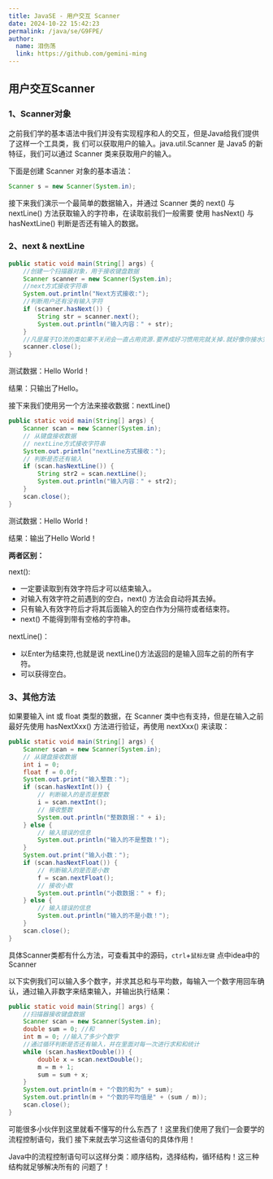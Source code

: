 ```yaml
---
title: JavaSE - 用户交互 Scanner
date: 2024-10-22 15:42:23
permalink: /java/se/G9FPE/
author: 
  name: 泪伤荡
  link: https://github.com/gemini-ming
---
```



## 用户交互Scanner

### 1、Scanner对象

之前我们学的基本语法中我们并没有实现程序和人的交互，但是Java给我们提供了这样一个工具类，我 们可以获取用户的输入。java.util.Scanner 是 Java5 的新特征，我们可以通过 Scanner 类来获取用户的输入。

下面是创建 Scanner 对象的基本语法：

```java
Scanner s = new Scanner(System.in);
```

接下来我们演示一个最简单的数据输入，并通过 Scanner 类的 next() 与 nextLine() 方法获取输入的字符串，在读取前我们一般需要 使用 hasNext() 与 hasNextLine() 判断是否还有输入的数据。

### 2、next & nextLine

```java
public static void main(String[] args) {
    //创建一个扫描器对象，用于接收键盘数据
    Scanner scanner = new Scanner(System.in);
    //next方式接收字符串
    System.out.println("Next方式接收:");
    //判断用户还有没有输入字符
    if (scanner.hasNext()) {
        String str = scanner.next();
        System.out.println("输入内容：" + str);
    }
    //凡是属于IO流的类如果不关闭会一直占用资源.要养成好习惯用完就关掉.就好像你接水完了要关水龙头一样.很多下载软件或者视频软件如果你不彻底关, 都会自己上传下载从而占用资源, 你就会觉得卡, 这一个道理.
    scanner.close();
}
```

测试数据：Hello World！ 

结果：只输出了Hello。 

接下来我们使用另一个方法来接收数据：nextLine()

```java
public static void main(String[] args) {
    Scanner scan = new Scanner(System.in);
    // 从键盘接收数据
    // nextLine方式接收字符串
    System.out.println("nextLine方式接收：");
    // 判断是否还有输入
    if (scan.hasNextLine()) {
        String str2 = scan.nextLine();
        System.out.println("输入内容：" + str2);
    }
    scan.close();
}
```

测试数据：Hello World！ 

结果：输出了Hello World！

**两者区别：**

next():

- 一定要读取到有效字符后才可以结束输入。 
- 对输入有效字符之前遇到的空白，next() 方法会自动将其去掉。 
- 只有输入有效字符后才将其后面输入的空白作为分隔符或者结束符。 
- next() 不能得到带有空格的字符串。

nextLine()：

- 以Enter为结束符,也就是说 nextLine()方法返回的是输入回车之前的所有字符。
- 可以获得空白。

### 3、其他方法

如果要输入 int 或 float 类型的数据，在 Scanner 类中也有支持，但是在输入之前最好先使用 hasNextXxx() 方法进行验证，再使用 nextXxx() 来读取：

```java
public static void main(String[] args) {
    Scanner scan = new Scanner(System.in);
    // 从键盘接收数据
    int i = 0;
    float f = 0.0f;
    System.out.print("输入整数：");
    if (scan.hasNextInt()) {
        // 判断输入的是否是整数
        i = scan.nextInt();
        // 接收整数
        System.out.println("整数数据：" + i);
    } else {
        // 输入错误的信息
        System.out.println("输入的不是整数！");
    }
    System.out.print("输入小数：");
    if (scan.hasNextFloat()) {
        // 判断输入的是否是小数
        f = scan.nextFloat();
        // 接收小数
        System.out.println("小数数据：" + f);
    } else {
        // 输入错误的信息
        System.out.println("输入的不是小数！");
    }
    scan.close();
}
```

具体Scanner类都有什么方法，可查看其中的源码，`ctrl`+`鼠标左键` 点中idea中的Scanner

以下实例我们可以输入多个数字，并求其总和与平均数，每输入一个数字用回车确认，通过输入非数字来结束输入，并输出执行结果：

```java
public static void main(String[] args) {
    //扫描器接收键盘数据
    Scanner scan = new Scanner(System.in);
    double sum = 0; //和
    int m = 0; //输入了多少个数字
    //通过循环判断是否还有输入，并在里面对每一次进行求和和统计
    while (scan.hasNextDouble()) {
        double x = scan.nextDouble();
        m = m + 1;
        sum = sum + x;
    }
    System.out.println(m + "个数的和为" + sum);
    System.out.println(m + "个数的平均值是" + (sum / m));
    scan.close();
}
```

可能很多小伙伴到这里就看不懂写的什么东西了！这里我们使用了我们一会要学的流程控制语句，我们 接下来就去学习这些语句的具体作用！

Java中的流程控制语句可以这样分类：顺序结构，选择结构，循环结构！这三种结构就足够解决所有的 问题了！
